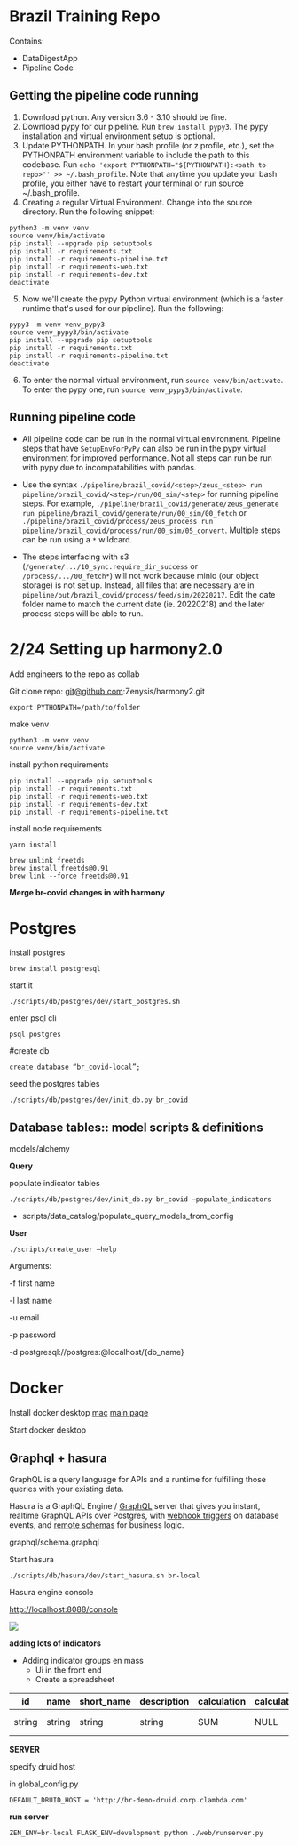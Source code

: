 # Brazil Training Repo

Contains:

- DataDigestApp
- Pipeline Code

## Getting the pipeline code running

1. Download python. Any version 3.6 - 3.10 should be fine.
2. Download pypy for our pipeline. Run `brew install pypy3`. The pypy installation and virtual environment setup is optional.
3. Update PYTHONPATH. In your bash profile (or z profile, etc.), set the PYTHONPATH environment variable to include the path to this codebase. Run `echo 'export PYTHONPATH="${PYTHONPATH}:<path to repo>"' >> ~/.bash_profile`. Note that anytime you update your bash profile, you either have to restart your terminal or run source ~/.bash_profile.
4. Creating a regular Virtual Environment. Change into the source directory. Run the following snippet:

```
python3 -m venv venv
source venv/bin/activate
pip install --upgrade pip setuptools
pip install -r requirements.txt
pip install -r requirements-pipeline.txt
pip install -r requirements-web.txt
pip install -r requirements-dev.txt
deactivate
```

5. Now we'll create the pypy Python virtual environment (which is a faster runtime that's used for our pipeline). Run the following:

```
pypy3 -m venv venv_pypy3
source venv_pypy3/bin/activate
pip install --upgrade pip setuptools
pip install -r requirements.txt
pip install -r requirements-pipeline.txt
deactivate
```

6. To enter the normal virtual environment, run `source venv/bin/activate`. To enter the pypy one, run `source venv_pypy3/bin/activate`.

## Running pipeline code

- All pipeline code can be run in the normal virtual environment. Pipeline steps that have `SetupEnvForPyPy` can also be run in the pypy virtual environment for improved performance. Not all steps can run be run with pypy due to incompatabilities with pandas.

- Use the syntax `./pipeline/brazil_covid/<step>/zeus_<step> run pipeline/brazil_covid/<step>/run/00_sim/<step>` for running pipeline steps. For example, `./pipeline/brazil_covid/generate/zeus_generate run pipeline/brazil_covid/generate/run/00_sim/00_fetch` or `./pipeline/brazil_covid/process/zeus_process run pipeline/brazil_covid/process/run/00_sim/05_convert`. Multiple steps can be run using a `*` wildcard.

- The steps interfacing with s3 (`/generate/.../10_sync.require_dir_success` or `/process/.../00_fetch*`) will not work because minio (our object storage) is not set up. Instead, all files that are necessary are in `pipeline/out/brazil_covid/process/feed/sim/20220217`. Edit the date folder name to match the current date (ie. 20220218) and the later process steps will be able to run.


# 2/24 Setting up harmony2.0
Add engineers to the repo as collab

Git clone repo: [git@github.com](mailto:git@github.com):Zenysis/harmony2.git



`export PYTHONPATH=/path/to/folder`

make venv

```
python3 -m venv venv
source venv/bin/activate
```

install python requirements

```
pip install --upgrade pip setuptools
pip install -r requirements.txt
pip install -r requirements-web.txt
pip install -r requirements-dev.txt
pip install -r requirements-pipeline.txt
```

install node requirements

`yarn install`

```
brew unlink freetds
brew install freetds@0.91
brew link --force freetds@0.91
```

**Merge br-covid changes in with harmony**

# Postgres

install postgres

`brew install postgresql`

start it

`./scripts/db/postgres/dev/start_postgres.sh`

enter psql cli

`psql postgres`

#create db

`create database “br_covid-local”;`

seed the postgres tables

`./scripts/db/postgres/dev/init_db.py br_covid`

## Database tables:: model scripts &amp; definitions

models/alchemy

**Query**

populate indicator tables

`./scripts/db/postgres/dev/init_db.py br_covid —populate_indicators`



- scripts/data_catalog/populate_query_models_from_config



**User**

`./scripts/create_user –help`

Arguments:

-f first name

-l last name

-u email

-p password

-d postgresql://postgres:@localhost/{db_name}



# Docker

Install docker desktop [mac](https://desktop.docker.com/mac/main/amd64/Docker.dmg?utm_source=docker&utm_medium=webreferral&utm_campaign=dd-smartbutton&utm_location=header)  [main page](https://www.docker.com/products/docker-desktop)

Start docker desktop

## Graphql + hasura

GraphQL is a query language for APIs and a runtime for fulfilling those queries with your existing data.

Hasura is a GraphQL Engine / [GraphQL](https://hasura.io/graphql/) server that gives you instant, realtime GraphQL APIs over Postgres, with [webhook triggers](https://github.com/hasura/graphql-engine/blob/master/event-triggers.md) on database events, and [remote schemas](https://github.com/hasura/graphql-engine/blob/master/remote-schemas.md) for business logic.

graphql/schema.graphql

Start hasura

`./scripts/db/hasura/dev/start_hasura.sh br-local`

Hasura engine console

[http://localhost:8088/console](http://localhost:8088/console)

![](https://static.slab.com/prod/uploads/rzv7xv5j/posts/images/3e40AEPw5b4MEbNxKDciPFwG.png)



**adding lots of indicators**

- Adding indicator groups en mass
    - Ui in the front end
    - Create a spreadsheet

| id | name | short_name | description | calculation | calculation_property | calculation_sub_property | category_id | pipeline_datasource_id |
| --- | --- | --- | --- | --- | --- | --- | --- | --- |
| string | string | string | string | SUM | NULL |  | Id from mapping | Datasource id from mapping |



**SERVER**

specify druid host

in global_config.py

`DEFAULT_DRUID_HOST = 'http://br-demo-druid.corp.clambda.com'`

**run server**

`ZEN_ENV=br-local FLASK_ENV=development python ./web/runserver.py`



